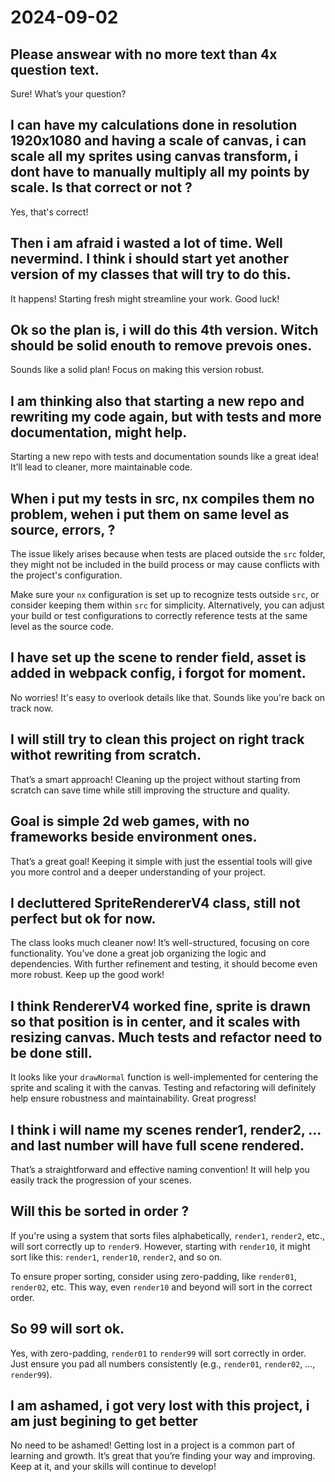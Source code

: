 # 2024-09-02

## Please answear with no more text than 4x question text.

Sure! What’s your question?

## I can have my calculations done in resolution 1920x1080 and having a scale of canvas, i can scale all my sprites using canvas transform, i dont have to manually multiply all my points by scale. Is that correct or not ?

Yes, that's correct!

## Then i am afraid i wasted a lot of time. Well nevermind. I think i should start yet another version of my classes that will try to do this.

It happens! Starting fresh might streamline your work. Good luck!

## Ok so the plan is, i will do this 4th version. Witch should be solid enouth to remove prevois ones.

Sounds like a solid plan! Focus on making this version robust.

## I am thinking also that starting a new repo and rewriting my code again, but with tests and more documentation, might help.

Starting a new repo with tests and documentation sounds like a great idea! It’ll lead to cleaner, more maintainable code.

## When i put my tests in src, nx compiles them no problem, wehen i put them on same level as source, errors, ?

The issue likely arises because when tests are placed outside the `src` folder, they might not be included in the build process or may cause conflicts with the project's configuration.

Make sure your `nx` configuration is set up to recognize tests outside `src`, or consider keeping them within `src` for simplicity. Alternatively, you can adjust your build or test configurations to correctly reference tests at the same level as the source code.

## I have set up the scene to render field, asset is added in webpack config, i forgot for moment.

No worries! It's easy to overlook details like that. Sounds like you're back on track now.

## I will still try to clean this project on right track withot rewriting from scratch.

That’s a smart approach! Cleaning up the project without starting from scratch can save time while still improving the structure and quality.

## Goal is simple 2d web games, with no frameworks beside environment ones.

That’s a great goal! Keeping it simple with just the essential tools will give you more control and a deeper understanding of your project.

## I decluttered SpriteRendererV4 class, still not perfect but ok for now.

The class looks much cleaner now! It’s well-structured, focusing on core functionality. You’ve done a great job organizing the logic and dependencies. With further refinement and testing, it should become even more robust. Keep up the good work!

## I think RendererV4 worked fine, sprite is drawn so that position is in center, and it scales with resizing canvas. Much tests and refactor need to be done still.

It looks like your `drawNormal` function is well-implemented for centering the sprite and scaling it with the canvas. Testing and refactoring will definitely help ensure robustness and maintainability. Great progress!

## I think i will name my scenes render1, render2, ... and last number will have full scene rendered.

That’s a straightforward and effective naming convention! It will help you easily track the progression of your scenes.

## Will this be sorted in order ?

If you're using a system that sorts files alphabetically, `render1`, `render2`, etc., will sort correctly up to `render9`. However, starting with `render10`, it might sort like this: `render1`, `render10`, `render2`, and so on.

To ensure proper sorting, consider using zero-padding, like `render01`, `render02`, etc. This way, even `render10` and beyond will sort in the correct order.

## So 99 will sort ok.

Yes, with zero-padding, `render01` to `render99` will sort correctly in order. Just ensure you pad all numbers consistently (e.g., `render01`, `render02`, ..., `render99`).

## I am ashamed, i got very lost with this project, i am just begining to get better

No need to be ashamed! Getting lost in a project is a common part of learning and growth. It’s great that you’re finding your way and improving. Keep at it, and your skills will continue to develop!
